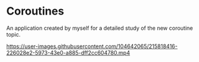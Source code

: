 # Coroutines

An application created by myself for a detailed study of the new coroutine topic.


https://user-images.githubusercontent.com/104642065/215818416-226028e2-5973-43e0-a885-dff2cc604780.mp4
